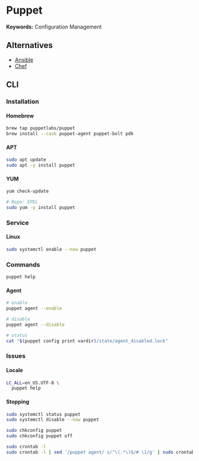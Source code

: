 # Puppet

<!--
https://www.linkedin.com/learning/puppet-essential-training/welcome
-->

**Keywords:** Configuration Management

## Alternatives

- [Ansible](/ansible.md)
- [Chef](/chef.md)

## CLI

### Installation

#### Homebrew

```sh
brew tap puppetlabs/puppet
brew install --cask puppet-agent puppet-bolt pdk
```

#### APT

```sh
sudo apt update
sudo apt -y install puppet
```

#### YUM

```sh
yum check-update

# Repo: EPEL
sudo yum -y install puppet
```

### Service

#### Linux

```sh
sudo systemctl enable --now puppet
```

### Commands

```sh
puppet help
```

#### Agent

```sh
# enable
puppet agent --enable

# disable
puppet agent --disable

# status
cat "$(puppet config print vardir)/state/agent_disabled.lock"
```

### Issues

#### Locale

```sh
LC_ALL=en_US.UTF-8 \
  puppet help
```

#### Stopping

```sh
sudo systemctl status puppet
sudo systemctl disable --now puppet
```

```sh
sudo chkconfig puppet
sudo chkconfig puppet off
```

```sh
sudo crontab -l
sudo crontab -l | sed '/puppet agent/ s/^\(.*\)$/# \1/g' | sudo crontab -
```

